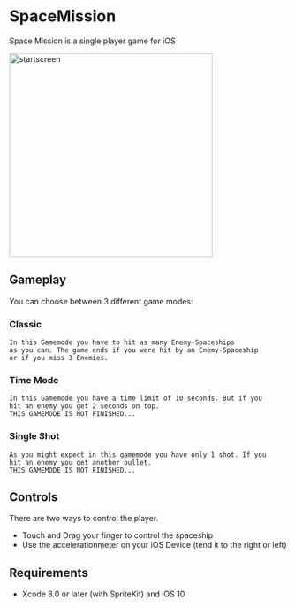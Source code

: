 # SpaceMission
Space Mission is a single player game for iOS

<img width="368" alt="startscreen" src="https://cloud.githubusercontent.com/assets/19372110/19192168/a48e9e6e-8ca5-11e6-8d24-e326fdeb611b.png">

## Gameplay ##
You can choose between 3 different game modes:
### Classic ###
    In this Gamemode you have to hit as many Enemy-Spaceships 
    as you can. The game ends if you were hit by an Enemy-Spaceship
    or if you miss 3 Enemies.
### Time Mode ###
    In this Gamemode you have a time limit of 10 seconds. But if you
    hit an enemy you get 2 seconds on top. 
    THIS GAMEMODE IS NOT FINISHED...
### Single Shot ###
    As you might expect in this gamemode you have only 1 shot. If you
    hit an enemy you get another bullet.
    THIS GAMEMODE IS NOT FINISHED...
    
## Controls ##

There are two ways to control the player.
* Touch and Drag your finger to control the spaceship
* Use the accelerationmeter on your iOS Device (tend it to the right or left)

## Requirements ##

* Xcode 8.0 or later (with SpriteKit) and iOS 10
